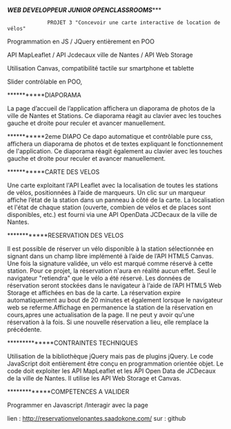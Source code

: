 
*************************WEB DEVELOPPEUR JUNIOR OPENCLASSROOMS****************************

                 PROJET 3 "Concevoir une carte interactive de location de vélos"


Programmation en JS / JQuery entièrement en POO

API MapLeaflet / API Jcdecaux ville de Nantes / API Web Storage

Utilisation Canvas, compatibilité tactile sur smartphone et tablette

Slider contrôlable en POO,


***********DIAPORAMA

La page d’accueil de l’application affichera un diaporama de photos de la ville de Nantes et Stations. Ce diaporama réagit au clavier avec les touches gauche et droite pour reculer et avancer manuellement.

***********2eme DIAPO
Ce dapo automatique et contrôlable pure css, affichera un diaporama de photos et de textes expliquant le fonctionnement de l'application. Ce diaporama réagit également au clavier avec les touches gauche et droite pour reculer et avancer manuellement.

***********CARTE DES VELOS

Une carte exploitant l'API Leaflet avec la localisation de toutes les stations de vélos, positionnées à l’aide de marqueurs. Un clic sur un marqueur affiche l’état de la station dans un panneau à côté de la carte. La localisation et l'état de chaque station (ouverte, combien de vélos et de places sont disponibles, etc.) est fourni via une API OpenData JCDecaux de la ville de Nantes.

************RESERVATION DES VELOS

Il est possible de réserver un vélo disponible à la station sélectionnée en signant dans un champ libre implémenté à l’aide de l’API HTML5 Canvas. Une fois la signature validée, un vélo est marqué comme réservé à cette station. Pour ce projet, la réservation n'aura en réalité aucun effet. Seul le navigateur "retiendra" que le vélo a été réservé. Les données de réservation seront stockées dans le navigateur à l’aide de l’API HTML5 Web Storage et affichées en bas de la carte. La réservation expire automatiquement au bout de 20 minutes et également lorsque le navigateur web se referme.Affichage en permanence la station de la réservation en cours,apres une actualisation de la page. Il ne peut y avoir qu'une réservation à la fois. Si une nouvelle réservation a lieu, elle remplace la précédente.

**************CONTRAINTES TECHNIQUES

Utilisation de la bibliothèque jQuery mais pas de plugins jQuery. 
Le code JavaScript doit entièrement être conçu en programmation orientée objet. 
Le code doit exploiter les API MapLeaflet et les API Open Data de JCDecaux de la ville de Nantes. Il utilise les API Web Storage et Canvas.

*************COMPETENCES A VALIDER

Programmer en Javascript /Interagir avec la page

lien : http://reservationvelonantes.saadokone.com/
sur : github 

